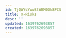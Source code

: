 ```yaml
---
id: TjQWYcYwwSlWBM0Ok8PCS
title: X-Risks
desc: ''
updated: 1639762693857
created: 1639762693857
---
```


